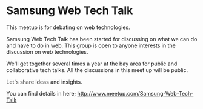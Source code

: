 Samsung Web Tech Talk
=====================

This meetup is for debating on web technologies.

Samsung Web Tech Talk has been started for discussing on what we can do and have to do in web. This group is open to anyone interests in the discussion on web technologies. 

We'll get together several times a year at the bay area for public and collaborative tech talks. All the discussions in this meet up will be public. 

Let's share ideas and insights. 



You can find details in here; http://www.meetup.com/Samsung-Web-Tech-Talk
